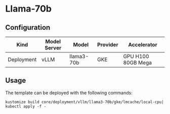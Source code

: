 # Llama-70b

## Configuration
| Kind | Model Server | Model | Provider | Accelerator |
| --- | --- | --- | --- | --- |
| Deployment | vLLM | llama3-70b | GKE | GPU H100 80GB Mega |

## Usage

The template can be deployed with the following commands:

```
kustomize build core/deployment/vllm/llama3-70b/gke/lmcache/local-cpu| kubectl apply -f -
```